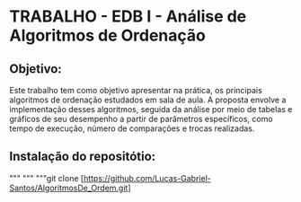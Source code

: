 # TRABALHO - EDB I - Análise de Algoritmos de Ordenação
## Objetivo:
Este trabalho tem como objetivo apresentar na prática, os principais algoritmos de ordenação estudados em sala de aula. A proposta envolve a implementação desses algoritmos, seguida da análise por meio de tabelas e gráficos de seu desempenho a partir de parâmetros específicos, como tempo de execução, número de comparações e trocas realizadas. 

## Instalação do repositótio:

""" """ """git clone [https://github.com/Lucas-Gabriel-Santos/AlgoritmosDe_Ordem.git]

